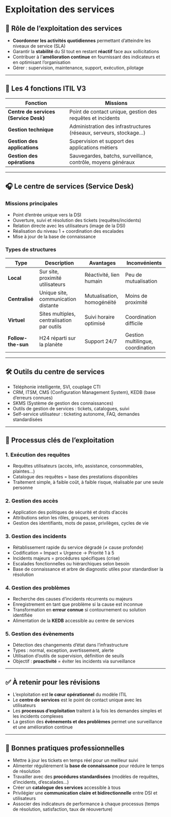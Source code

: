 # Exploitation des services
## 🧩 Rôle de l’exploitation des services

- **Coordonner les activités quotidiennes** permettant d’atteindre les niveaux de service (SLA)
- Garantir la **stabilité** du SI tout en restant **réactif** face aux sollicitations
- Contribuer à l’**amélioration continue** en fournissant des indicateurs et en optimisant l’organisation
- Gérer : supervision, maintenance, support, exécution, pilotage

---

## 🏢 Les 4 fonctions ITIL V3

|Fonction|Missions|
|---|---|
|**Centre de services (Service Desk)**|Point de contact unique, gestion des requêtes et incidents|
|**Gestion technique**|Administration des infrastructures (réseaux, serveurs, stockage…)|
|**Gestion des applications**|Supervision et support des applications métiers|
|**Gestion des opérations**|Sauvegardes, batchs, surveillance, contrôle, moyens généraux|

---

## 🎧 Le centre de services (Service Desk)

### Missions principales

- Point d’entrée unique vers la DSI
- Ouverture, suivi et résolution des tickets (requêtes/incidents)
- Relation directe avec les utilisateurs (image de la DSI)
- Réalisation du niveau 1 + coordination des escalades
- Mise à jour de la base de connaissance

### Types de structures

|Type|Description|Avantages|Inconvénients|
|---|---|---|---|
|**Local**|Sur site, proximité utilisateurs|Réactivité, lien humain|Peu de mutualisation|
|**Centralisé**|Unique site, communication distante|Mutualisation, homogénéité|Moins de proximité|
|**Virtuel**|Sites multiples, centralisation par outils|Suivi horaire optimisé|Coordination difficile|
|**Follow-the-sun**|H24 réparti sur la planète|Support 24/7|Gestion multilingue, coordination|

---

## 🛠️ Outils du centre de services

- Téléphonie intelligente, SVI, couplage CTI
- CRM, ITSM, CMS (Configuration Management System), KEDB (base d’erreurs connues)
- SKMS (Système de gestion des connaissances)
- Outils de gestion de services : tickets, catalogues, suivi
- Self-service utilisateur : ticketing autonome, FAQ, demandes standardisées

---

## 🔄 Processus clés de l’exploitation

### 1. **Exécution des requêtes**

- Requêtes utilisateurs (accès, info, assistance, consommables, plaintes…)
- Catalogue des requêtes = base des prestations disponibles
- Traitement simple, à faible coût, à faible risque, réalisable par une seule personne

### 2. **Gestion des accès**

- Application des politiques de sécurité et droits d’accès
- Attributions selon les rôles, groupes, services
- Gestion des identifiants, mots de passe, privilèges, cycles de vie

### 3. **Gestion des incidents**

- Rétablissement rapide du service dégradé (≠ cause profonde)
- Codification = Impact × Urgence → Priorité 1 à 5
- Incidents majeurs = procédures spécifiques (crise)
- Escalades fonctionnelles ou hiérarchiques selon besoin
- Base de connaissance et arbre de diagnostic utiles pour standardiser la résolution

### 4. **Gestion des problèmes**

- Recherche des causes d’incidents récurrents ou majeurs
- Enregistrement en tant que problème si la cause est inconnue
- Transformation en **erreur connue** si contournement ou solution identifiée
- Alimentation de la **KEDB** accessible au centre de services

### 5. **Gestion des évènements**

- Détection des changements d’état dans l’infrastructure
- Types : normal, exception, avertissement, alerte
- Utilisation d’outils de supervision, définition de seuils
- Objectif : **proactivité** = éviter les incidents via surveillance

---

## ✅ À retenir pour les révisions

- L’exploitation est **le cœur opérationnel** du modèle ITIL
- Le **centre de services** est le point de contact unique avec les utilisateurs
- Les **processus d’exploitation** traitent à la fois les demandes simples et les incidents complexes
- La gestion des **évènements et des problèmes** permet une surveillance et une amélioration continue

---

## 📌 Bonnes pratiques professionnelles

- Mettre à jour les tickets en temps réel pour un meilleur suivi
- Alimenter régulièrement la **base de connaissance** pour réduire le temps de résolution
- Travailler avec des **procédures standardisées** (modèles de requêtes, d’incidents, d’escalades…)
- Créer un **catalogue des services** accessible à tous
- Privilégier une **communication claire et bidirectionnelle** entre DSI et utilisateurs
- Associer des indicateurs de performance à chaque processus (temps de résolution, satisfaction, taux de réouverture)